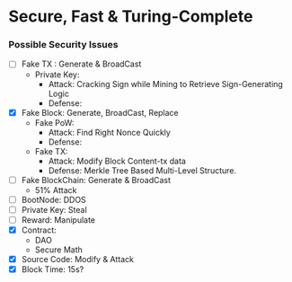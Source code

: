 # Secure, Fast & Turing-Complete
### Possible Security Issues
   * [ ] Fake TX : Generate & BroadCast
      * Private Key: 
        - Attack: Cracking Sign while Mining to Retrieve Sign-Generating Logic
        - Defense: 
   * [x] Fake Block: Generate, BroadCast, Replace
      * Fake PoW: 
        - Attack: Find Right Nonce Quickly
        - Defense: 
      * Fake TX: 
        - Attack: Modify Block Content-tx data
        - Defense: Merkle Tree Based Multi-Level Structure.
   * [ ] Fake BlockChain: Generate & BroadCast
      * 51% Attack
   * [ ] BootNode: DDOS
   * [ ] Private Key: Steal
   * [ ] Reward: Manipulate
   * [x] Contract: 
      * DAO
      * Secure Math
   * [x] Source Code: Modify & Attack
   * [x] Block Time: 15s?
### 
